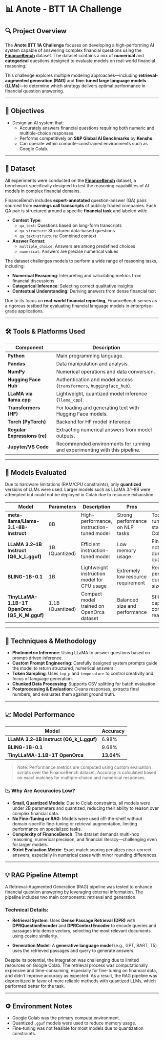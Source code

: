 # 📊 Anote - BTT 1A Challenge

## 🔍 Project Overview

The **Anote BTT 1A Challenge** focuses on developing a high-performing AI system capable of answering complex financial questions using the [**FinanceBench**](https://huggingface.co/datasets/PatronusAI/financebench) dataset. The dataset contains a mix of **numerical** and **categorical** questions designed to evaluate models on real-world financial reasoning.

This challenge explores multiple modeling approaches—including **retrieval-augmented generation (RAG)** and **fine-tuned large language models (LLMs)**—to determine which strategy delivers optimal performance in financial question answering.

---

## 🎯 Objectives

- Design an AI system that:
  - Accurately answers financial questions requiring both numeric and multiple-choice responses.
  - Performs competitively on **S&P Global AI Benchmarks** by **Kensho**.
  - Can operate within compute-constrained environments such as Google Colab.

---

## 📂 Dataset

All experiments were conducted on the [**FinanceBench**](https://huggingface.co/datasets/PatronusAI/financebench) dataset, a benchmark specifically designed to test the reasoning capabilities of AI models in complex financial domains. 

FinanceBench includes **expert-annotated** question-answer (QA) pairs sourced from **earnings call transcripts** of publicly traded companies. Each QA pair is structured around a specific **financial task** and labeled with:

- **Context Type**: 
  - `qa_text`: Questions based on long-form transcripts
  - `qa_structure`: Structured data-based questions
  - `qa_text+structure`: Combined context
- **Answer Format**:
  - `multiple_choice`: Answers are among predefined choices
  - `numerical`: Answers are precise numerical values

The dataset challenges models to perform a wide range of reasoning tasks, including:

- **Numerical Reasoning**: Interpreting and calculating metrics from financial discussions  
- **Categorical Inference**: Selecting correct qualitative insights
- **Contextual Understanding**: Deriving answers from dense financial text

Due to its focus on **real-world financial reporting**, FinanceBench serves as a rigorous testbed for evaluating financial language models in enterprise-grade applications.

---

## 🛠 Tools & Platforms Used

| Component                     | Description                                                                 |
|------------------------------|-----------------------------------------------------------------------------|
| **Python**                   | Main programming language.                                                  |
| **Pandas**                   | Data manipulation and analysis.                                             |
| **NumPy**                    | Numerical operations and data conversion.                                   |
| **Hugging Face Hub**         | Authentication and model access (`transformers`, `huggingface_hub`).        |
| **LLaMA via llama.cpp**      | Lightweight, quantized model inference (`llama_cpp`).                       |
| **Transformers (HF)**        | For loading and generating text with Hugging Face models.                   |
| **Torch (PyTorch)**          | Backend for HF model inference.                                             |
| **Regular Expressions (re)** | Extracting numerical answers from model outputs.                           |
| **Jupyter/VS Code**          | Recommended environments for running and experimenting with this pipeline. |

---

## 🧠 Models Evaluated

Due to hardware limitations (RAM/CPU constraints), only **quantized** versions of LLMs were used. Larger models such as LLaMA 3.1–8B were attempted but could not be deployed in Colab due to resource exhaustion.

| Model | Parameters | Description | Pros | Cons |
|-------|------------|-------------|------|------|
| **meta-llama/Llama-3.1-8B-Instruct** | 8B | High-performance, instruction-tuned model | Strong performance on NLP tasks | Too large to run on standard Colab GPU |
| **LLaMA 3.2–1B Instruct (Q6_k_L.gguf)** | 1B (Quantized) | Efficient instruction-tuned model | Low memory usage | Fine-tuning not feasible due to quantization |
| **BLING-1B-0.1** | 1B | Lightweight instruction model for CPU usage | Extremely low resource requirement | Reduced performance due to small size |
| **TinyLLaMA-1.1B-1T OpenOrca (Q5_K_M.gguf)** | 1.1B (Quantized) | Compact model trained on OpenOrca dataset | Balanced size and performance | Still less capable for complex reasoning |

---

## 🧪 Techniques & Methodology

- **Photometric Inference**: Using LLaMA to answer questions based on prompt-driven inference.
- **Custom Prompt Engineering**: Carefully designed system prompts guide the model to return structured, numerical answers.
- **Token Sampling**: Uses `top_p` and `temperature` to control creativity and focus of language generation.
- **Chunked Data Processing**: Supports CSV splitting for batch evaluation.
- **Postprocessing & Evaluation**: Cleans responses, extracts final numbers, and evaluates them against ground truth.

---

## 📈 Model Performance

| Model | Accuracy |
|-------|----------|
| **LLaMA 3.2–1B Instruct (Q6_k_L.gguf)** | 6.98% |
| **BLING-1B-0.1** | 9.68% |
| **TinyLLaMA-1.1B-1T OpenOrca** | **13.04%** |

> Note: Performance metrics are computed using custom evaluation scripts over the FinanceBench dataset. Accuracy is calculated based on exact matches for multiple-choice and numerical responses.

### 📉 Why Are Accuracies Low?

- **Small, Quantized Models**: Due to Colab constraints, all models were under 2B parameters and quantized, reducing their ability to reason over complex financial data.
- **No Fine-Tuning or RAG**: Models were used off-the-shelf without domain-specific fine-tuning or retrieval augmentation, limiting performance on specialized tasks.
- **Complexity of FinanceBench**: The dataset demands multi-hop reasoning, numerical precision, and financial literacy—challenging even for larger models.
- **Strict Evaluation Metric**: Exact match scoring penalizes near-correct answers, especially in numerical cases with minor rounding differences.

---

## 💡 RAG Pipeline Attempt

A Retrieval-Augmented Generation (RAG) pipeline was tested to enhance financial question answering by leveraging external information. The pipeline includes two main components: retrieval and generation.

### Technical Details:
- **Retrieval System**: Uses **Dense Passage Retrieval (DPR)** with **DPRQuestionEncoder** and **DPRContextEncoder** to encode queries and passages into dense vectors, selecting the most relevant documents using cosine similarity.
  
- **Generation Model**: A **generative language model** (e.g., GPT, BART, T5) uses the retrieved passages and query to generate answers.

Despite its potential, the integration was challenging due to limited resources on Google Colab. The retrieval process was computationally expensive and time-consuming, especially for fine-tuning on financial data, and didn't improve accuracy as expected. As a result, the RAG pipeline was deprioritized in favor of more reliable methods with quantized LLMs, which performed better for the task.

---

## ⚙️ Environment Notes

- Google Colab was the primary compute environment.
- Quantized `.gguf` models were used to reduce memory usage.
- Fine-tuning was not feasible for most models due to quantization constraints.

